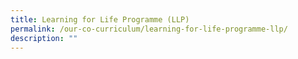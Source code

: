 ```yaml
---
title: Learning for Life Programme (LLP)
permalink: /our-co-curriculum/learning-for-life-programme-llp/
description: ""
---
```

